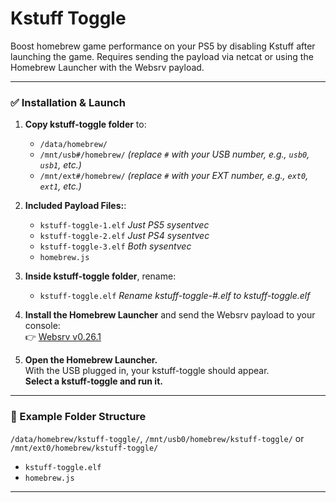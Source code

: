 # Kstuff Toggle

Boost homebrew game performance on your PS5 by disabling Kstuff after launching the game. Requires sending the payload via netcat or using the Homebrew Launcher with the Websrv payload.

---

### ✅ Installation & Launch

1. **Copy kstuff-toggle folder** to:
   - `/data/homebrew/`  
   - `/mnt/usb#/homebrew/` *(replace `#` with your USB number, e.g., `usb0`, `usb1`, etc.)*
   - `/mnt/ext#/homebrew/` *(replace `#` with your EXT number, e.g., `ext0`, `ext1`, etc.)*

2. **Included Payload Files:**:
   - `kstuff-toggle-1.elf` *Just PS5 sysentvec*
   - `kstuff-toggle-2.elf` *Just PS4 sysentvec*
   - `kstuff-toggle-3.elf` *Both sysentvec*
   - `homebrew.js`

3. **Inside kstuff-toggle folder**, rename:
   - `kstuff-toggle.elf` *Rename kstuff-toggle-#.elf to kstuff-toggle.elf*

4. **Install the Homebrew Launcher** and send the Websrv payload to your console:  
   👉 [Websrv v0.26.1](https://github.com/ps5-payload-dev/websrv/releases/tag/v0.23.1)

5. **Open the Homebrew Launcher.**  
   With the USB plugged in, your kstuff-toggle should appear.  
   **Select a kstuff-toggle and run it.**

---

### 📌 Example Folder Structure

`/data/homebrew/kstuff-toggle/`, `/mnt/usb0/homebrew/kstuff-toggle/` or `/mnt/ext0/homebrew/kstuff-toggle/`
   - `kstuff-toggle.elf`
   - `homebrew.js`

---
